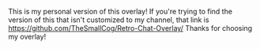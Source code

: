 This is my personal version of this overlay! If you're trying to find the version of this that isn't customized to my channel, that link is https://github.com/TheSmallCog/Retro-Chat-Overlay/
Thanks for choosing my overlay!
